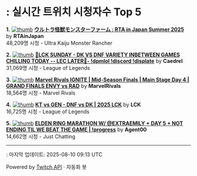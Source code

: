# : 실시간 트위치 시청자수 Top 5

**1.** [![thumb](https://static-cdn.jtvnw.net/previews-ttv/live_user_rtainjapan-320x180.jpg)](https://twitch.tv/RTAinJapan)
**[ウルトラ怪獣モンスターファーム : RTA in Japan Summer 2025](https://twitch.tv/RTAinJapan)** by **RTAinJapan**<br>48,209명 시청  - Ultra Kaiju Monster Rancher

**2.** [![thumb](https://static-cdn.jtvnw.net/previews-ttv/live_user_caedrel-320x180.jpg)](https://twitch.tv/Caedrel)
**[🔴LCK SUNDAY - DK VS DNF  VARIETY INBETWEEN GAMES CHILLING TODAY -- LEC LATER🔴-  !dpmlol !discord !displate](https://twitch.tv/Caedrel)** by **Caedrel**<br>31,069명 시청  - League of Legends

**3.** [![thumb](https://static-cdn.jtvnw.net/previews-ttv/live_user_marvelrivals-320x180.jpg)](https://twitch.tv/MarvelRivals)
**[Marvel Rivals IGNITE | Mid-Season Finals | Main Stage Day 4 | GRAND FINALS ENVY vs RAD](https://twitch.tv/MarvelRivals)** by **MarvelRivals**<br>18,564명 시청  - Marvel Rivals

**4.** [![thumb](https://static-cdn.jtvnw.net/previews-ttv/live_user_lck-320x180.jpg)](https://twitch.tv/LCK)
**[KT vs GEN - DNF vs DK | 2025 LCK](https://twitch.tv/LCK)** by **LCK**<br>16,725명 시청  - League of Legends

**5.** [![thumb](https://static-cdn.jtvnw.net/previews-ttv/live_user_agent00-320x180.jpg)](https://twitch.tv/Agent00)
**[ELDEN RING MARATHON W/ @EXTRAEMILY + DAY 5 + NOT ENDING TIL WE BEAT THE GAME | !progress](https://twitch.tv/Agent00)** by **Agent00**<br>14,662명 시청  - Just Chatting


---
: 마지막 업데이트: 2025-08-10 09:13 UTC

Powered by [Twitch API](https://dev.twitch.tv/docs/api/reference) · 자동화 봇